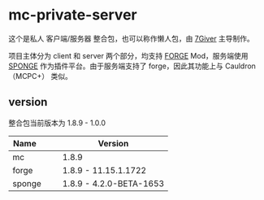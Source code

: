 # mc-private-server

这个是私人 客户端/服务器 整合包，也可以称作懒人包，由 [7Giver](https://github.com/7Giver) 主导制作。

项目主体分为 client 和 server 两个部分，均支持 [FORGE](http://files.minecraftforge.net/) Mod，服务端使用 [SPONGE](https://www.spongepowered.org/) 作为插件平台。由于服务端支持了 forge，因此其功能上与 Cauldron（MCPC+） 类似。

## version

整合包当前版本为 1.8.9 - 1.0.0

Name            | Version
--------------- | ---------------
mc              | 1.8.9
forge           | 1.8.9 - 11.15.1.1722
sponge          | 1.8.9 - 4.2.0-BETA-1653
